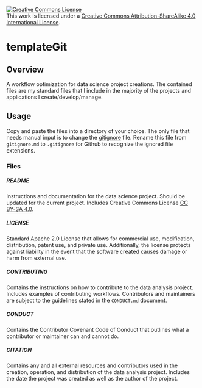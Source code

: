 <a rel="license" href="http://creativecommons.org/licenses/by-sa/4.0/"><img alt="Creative Commons License" style="border-width:0" src="https://i.creativecommons.org/l/by-sa/4.0/88x31.png" /></a><br />This work is licensed under a <a rel="license" href="http://creativecommons.org/licenses/by-sa/4.0/">Creative Commons Attribution-ShareAlike 4.0 International License</a>.

# templateGit

## Overview

A workflow optimization for data science project creations. The contained files are my standard files that I include in the majority of the projects and applications I create/develop/manage.

## Usage

Copy and paste the files into a directory of your choice. The only file that needs manual input is to change the [gitignore](gitignore.md) file. Rename this file from `gitignore.md` to `.gitignore` for Github to recognize the ignored file extensions.

### Files

##### README

Instructions and documentation for the data science project. Should be updated for the current project. Includes Creative Commons License [CC BY-SA 4.0](http://creativecommons.org/licenses/by-sa/4.0/).

##### LICENSE

Standard Apache 2.0 License that allows for commercial use, modification, distribution, patent use, and private use. Additionally, the license protects against liability in the event that the software created causes damage or harm from external use.

##### CONTRIBUTING

Contains the instructions on how to contribute to the data analysis project. Includes examples of contributing workflows. Contributors and maintainers are subject to the guidelines stated in the `CONDUCT.md` document.

##### CONDUCT

Contains the Contributor Covenant Code of Conduct that outlines what a contributor or maintainer can and cannot do.

##### CITATION

Contains any and all external resources and contributors used in the creation, operation, and distribution of the data analysis project. Includes the date the project was created as well as the author of the project.
